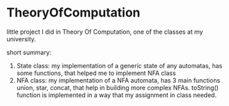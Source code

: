# TheoryOfComputation
little project I did in Theory Of Computation, one of the classes at my university.

short summary:
1. State class: my implementation of a generic state of any automatas, has some functions, that helped me to implement NFA class
2. NFA class: my implementation of a NFA automata, has 3 main functions union, star, concat, that help in building more complex NFAs. toString() function is implemented in a way that my assignment in class needed.
  
